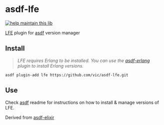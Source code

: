 # asdf-lfe
[![help maintain this lib](https://img.shields.io/badge/looking%20for%20maintainer-DM%20%40vborja-663399.svg)](https://twitter.com/vborja)


[LFE](https://github.com/rvirding/lfe/) plugin for [asdf](https://github.com/asdf-vm/asdf) version manager

## Install

> *LFE requires Erlang to be installed. You can use the [asdf-erlang](https://github.com/asdf-vm/asdf-erlang) plugin to install Erlang versions.*

```
asdf plugin-add lfe https://github.com/vic/asdf-lfe.git
```

## Use

Check [asdf](https://github.com/asdf-vm/asdf) readme for instructions on how to install & manage versions of LFE.


Derived from [asdf-elixir](https://github.com/asdf-vm/asdf-elixir)
